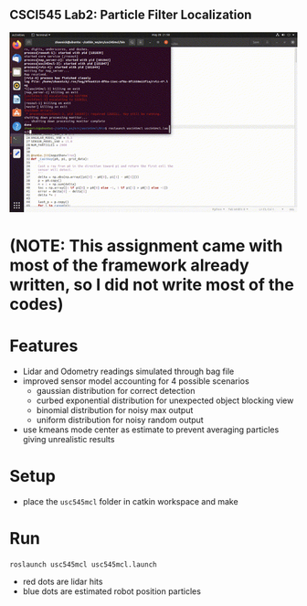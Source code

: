 ## CSCI545 Lab2: Particle Filter Localization
![demo](demo.gif)

# (NOTE: This assignment came with most of the framework already written, so I did not write most of the codes)

# Features
- Lidar and Odometry readings simulated through bag file
- improved sensor model accounting for 4 possible scenarios
  - gaussian distribution for correct detection
  - curbed exponential distribution for unexpected object blocking view
  - binomial distribution for noisy max output
  - uniform distribution for noisy random output
- use kmeans mode center as estimate to prevent averaging particles giving unrealistic results

# Setup
- place the `usc545mcl` folder in catkin workspace and make

# Run
`roslaunch usc545mcl usc545mcl.launch`
- red dots are lidar hits
- blue dots are estimated robot position particles
